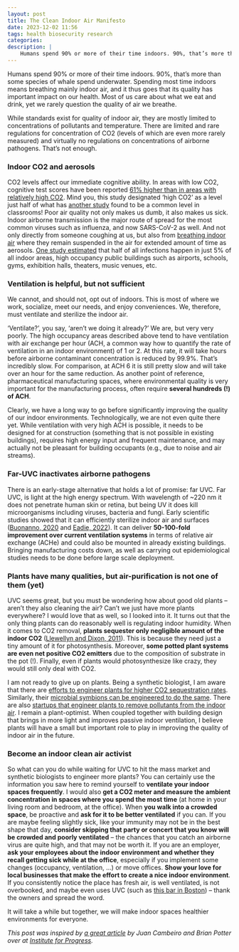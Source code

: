 ```yaml
---
layout: post
title: The Clean Indoor Air Manifesto
date: 2023-12-02 11:56
tags: health biosecurity research
categories:
description: |
    Humans spend 90% or more of their time indoors. 90%, that’s more than some species of whale spend underwater. Spending most time indoors means breathing mainly indoor air, and it thus goes that its quality has important impact on our health. 
---
```


Humans spend 90% or more of their time indoors. 90%, that’s more than some species of whale spend underwater. Spending most time indoors means breathing mainly indoor air, and it thus goes that its quality has important impact on our health. Most of us care about what we eat and drink, yet we rarely question the quality of air we breathe. 

While standards exist for quality of indoor air, they are mostly limited to concentrations of pollutants and temperature. There are limited and rare regulations for concentration of CO2 (levels of which are even more rarely measured) and virtually no regulations on concentrations of airborne pathogens. That’s not enough.

### Indoor CO2 and aerosols 
CO2 levels affect our immediate cognitive ability. In areas with low CO2, cognitive test scores have been reported [61% higher than in areas with relatively high CO2](https://ehp.niehs.nih.gov/doi/10.1289/ehp.1510037). Mind you, this study designated ‘high CO2’ as a level just half of what has [another study](https://doi.org/10.1111/ina.12403) found to be a common level in classrooms!
Poor air quality not only makes us dumb, it also makes us sick. Indoor airborne transmission is the major route of spread for the most common viruses such as influenza, and now SARS-CoV-2 as well. And not only directly from someone coughing at us, but also from [breathing indoor air]( https://www.science.org/doi/full/10.1126/science.abd9149) where they remain suspended in the air for extended amount of time as aerosols. [One study estimated]( https://raeng.org.uk/media/fupdixju/nera-social-cost-benefit-analysis.pdf) that half of all infections happen in just 5% of all indoor areas, high occupancy public buildings such as airports, schools, gyms, exhibition halls, theaters, music venues, etc.

### Ventilation is helpful, but not sufficient

We cannot, and should not, opt out of indoors. This is most of where we work, socialize, meet our needs, and enjoy conveniences. We, therefore, must ventilate and sterilize the indoor air.

‘Ventilate?’, you say, ‘aren’t we doing it already?’ We are, but very very poorly. The high occupancy areas described above tend to have ventilation with air exchange per hour (ACH, a common way how to quantify the rate of ventilation in an indoor environment) of 1 or 2. At this rate, it will take hours before airborne contaminant concentration is reduced by 99.9%. That’s incredibly slow. For comparison, at ACH 6 it is still pretty slow and will take over an hour for the same reduction. As another point of reference, pharmaceutical manufacturing spaces, where environmental quality is very important for the manufacturing process, often require **several hundreds (!) of ACH**.

Clearly, we have a long way to go before significantly improving the quality of our indoor environments. Technologically, we are not even quite there yet. While ventilation with very high ACH is possible, it needs to be designed for at construction (something that is not possible in existing buildings), requires high energy input and frequent maintenance, and may actually not be pleasant for building occupants (e.g., due to noise and air streams). 

### Far-UVC inactivates airborne pathogens

There is an early-stage alternative that holds a lot of promise: far UVC. Far UVC, is light at the high energy spectrum. With wavelength of ~220 nm it does not penetrate human skin or retina, but being UV it does kill microorganisms including viruses, bacteria and fungi. Early scientific studies showed that it can efficiently sterilize indoor air and surfaces ([Buonanno, 2020](https://www.nature.com/articles/s41598-020-67211-2) and [Eadie, 2022](https://www.nature.com/articles/s41598-022-08462-z)). It can deliver **50-100-fold improvement over current ventilation systems** in terms of relative air exchange (ACHe) and could also be mounted in already existing buildings. Bringing manufacturing costs down, as well as carrying out epidemiological studies needs to be done before large scale deployment.

### Plants have many qualities, but air-purification is not one of them (yet)

UVC seems great, but you must be wondering how about good old plants – aren’t they also cleaning the air? Can’t we just have more plants everywhere? I would love that as well, so I looked into it. It turns out that the only thing plants can do reasonably well is regulating indoor humidity. When it comes to CO2 removal, **plants sequester only negligible amount of the indoor CO2** ([Llewellyn and Dixon, 2011](https://doi.org/10.1016/B978-0-08-088504-9.00325-1)). This is because they need just a tiny amount of it for photosynthesis. Moreover, **some potted plant systems are even net positive CO2 emitters** due to the composition of substrate in the pot (!). Finally, even if plants would photosynthesize like crazy, they would still only deal with CO2.

I am not ready to give up on plants. Being a synthetic biologist, I am aware that there are [efforts to engineer plants for higher CO2 sequestration rates](https://doi.org/10.1093/jxb/erz029). Similarly, their [microbial symbions can be engineered to do the same](https://doi.org/10.1016/j.tibtech.2018.10.008). There are also [startups that engineer plants to remove pollutants from the indoor air](https://neoplants.com/). I remain a plant-optimist. When coupled together with building design that brings in more light and improves passive indoor ventilation, I believe plants will have a small but important role to play in improving the quality of indoor air in the future. 

### Become an indoor clean air activist

So what can you do while waiting for UVC to hit the mass market and synthetic biologists to engineer more plants? You can certainly use the information you saw here to remind yourself to **ventilate your indoor spaces frequently**. I would also **get a CO2 meter and measure the ambient concentration in spaces where you spend the most time** (at home in your living room and bedroom, at the office). When **you walk into a crowded space**, be proactive and **ask for it to be better ventilated** if you can. If you are maybe feeling slightly sick, like your immunity may not be in the best shape that day, **consider skipping that party or concert that you know will be crowded and poorly ventilated** – the chances that you catch an airborne virus are quite high, and that may not be worth it. If you are an employer, **ask your employees about the indoor environment and whether they recall getting sick while at the office**, especially if you implement some changes (occupancy, ventilation, …) or move offices. **Show your love for local businesses that make the effort to create a nice indoor environment**. If you consistently notice the place has fresh air, is well ventilated, is not overbooked, and maybe even uses UVC (such as [this bar in Boston](https://www.wgbh.org/news/local/2022-07-06/with-ultraviolet-protection-one-boston-cabaret-may-be-safer-from-covid-19-than-almost-anywhere)) – thank the owners and spread the word.

It will take a while but together, we will make indoor spaces healthier environments for everyone.

*This post was inspired by [a great article](https://ifp.org/indoor-air-quality/) by Juan Cambeiro and Brian Potter over at [Institute for Progress](https://ifp.org/).*
